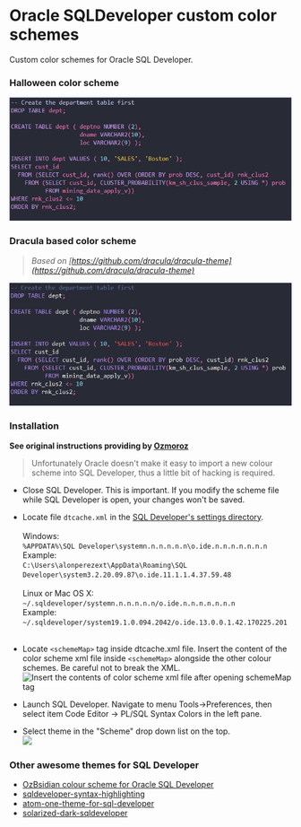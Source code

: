 # Oracle SQLDeveloper custom color schemes
Custom color schemes for Oracle SQL Developer.

### Halloween color scheme  ###
![](screenshots/halloween_select.png)
  
### Dracula based color scheme ###
> _Based on [https://github.com/dracula/dracula-theme](https://github.com/dracula/dracula-theme)_  

![](screenshots/dracula_select.png)

### Installation  ###
__See original instructions providing by [Ozmoroz](https://github.com/ozmoroz/ozbsidian-sqldeveloper/blob/master/README.md)__
> Unfortunately Oracle doesn't make it easy to import a new colour scheme into SQL Developer, thus a little bit of hacking is required.  
- Close SQL Developer. This is important. If you modify the scheme file while SQL Developer is open, your changes won't be saved.

- Locate file `dtcache.xml` in the [SQL Developer's settings directory](https://docs.oracle.com/en/database/oracle/sql-developer/19.1/rptig/installing-sql-developer.html#GUID-16F0A7C3-6EC1-4176-9B15-FE4AA8D70D5F).  
&nbsp;  
Windows:  
```%APPDATA%\SQL Developer\systemn.n.n.n.n.n\o.ide.n.n.n.n.n.n.n```  
Example:  
```C:\Users\alonperezext\AppData\Roaming\SQL Developer\system3.2.20.09.87\o.ide.11.1.1.4.37.59.48```  
&nbsp;  
Linux or Mac OS X:  
```~/.sqldeveloper/systemn.n.n.n.n.n/o.ide.n.n.n.n.n.n.n```  
Example:  
```~/.sqldeveloper/system19.1.0.094.2042/o.ide.13.0.0.1.42.170225.201```  
&nbsp;  

- Locate `<schemeMap>` tag inside dtcache.xml file. Insert the content of the color scheme xml file inside `<schemeMap>` alongside the other colour schemes. Be careful not to break the XML.  
![Insert the contents of color scheme xml file after opening schemeMap tag](screenshots/halloween_insert_here.png)

- Launch SQL Developer. Navigate to menu Tools->Preferences, then select item Code Editor -> PL/SQL Syntax Colors in the left pane.

- Select theme in the "Scheme" drop down list on the top.  
![](screenshots/schema_select.png)

### Other awesome themes for SQL Developer ###  
- [OzBsidian colour scheme for Oracle SQL Developer](https://github.com/ozmoroz/ozbsidian-sqldeveloper/blob/master/README.md)
- [sqldeveloper-syntax-highlighting](https://github.com/Gillisdc/sqldeveloper-syntax-highlighting)
- [atom-one-theme-for-sql-developer](https://github.com/sonnyksimon/atom-one-theme-for-sql-developer)
- [solarized-dark-sqldeveloper](https://github.com/mpicker0/solarized-dark-sqldeveloper)
